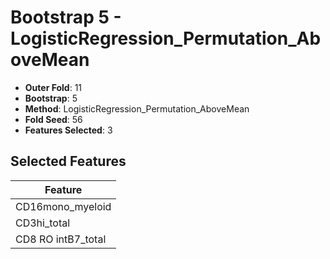 # Bootstrap 5 - LogisticRegression_Permutation_AboveMean

- **Outer Fold**: 11
- **Bootstrap**: 5
- **Method**: LogisticRegression_Permutation_AboveMean
- **Fold Seed**: 56
- **Features Selected**: 3

## Selected Features

| Feature |
|---------|
| CD16mono_myeloid |
| CD3hi_total |
| CD8 RO intB7_total |
